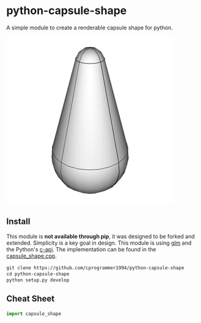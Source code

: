 # python-capsule-shape

A simple module to create a renderable capsule shape for python.

[![preview](.github/preview.png)](#)

## Install

This module is **not available through pip**, it was designed to be forked and extended. Simplicity is a key goal in design. This module is using [glm](https://glm.g-truc.net/) and the Python's [c-api](https://docs.python.org/3/c-api/). The implementation can be found in the [capsule_shape.cpp](capsule_shape.cpp).

```
git clone https://github.com/cprogrammer1994/python-capsule-shape
cd python-capsule-shape
python setup.py develop
```

## Cheat Sheet

```py
import capsule_shape
```
